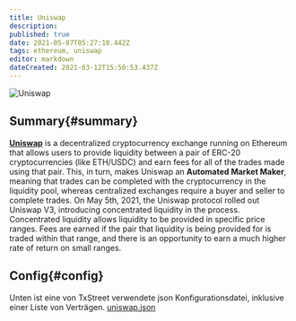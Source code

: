 ```yaml
---
title: Uniswap
description:
published: true
date: 2021-05-07T05:27:10.442Z
tags: ethereum, uniswap
editor: markdown
dateCreated: 2021-03-12T15:50:53.437Z
---
```


![Uniswap](https://txstreet.com/static/img/singles/house_logos/uniswap.png)

## Summary{#summary}

[**Uniswap**](https://uniswap.org/) is a decentralized cryptocurrency exchange running on Ethereum that allows users to provide liquidity between a pair of ERC-20 cryptocurrencies (like ETH/USDC) and earn fees for all of the trades made using that pair. This, in turn, makes Uniswap an **Automated Market Maker**, meaning that trades can be completed with the cryptocurrency in the liquidity pool, whereas centralized exchanges require a buyer and seller to complete trades. On May 5th, 2021, the Uniswap protocol rolled out Uniswap V3, introducing concentrated liquidity in the process. Concentrated liquidity allows liquidity to be provided in specific price ranges. Fees are earned if the pair that liquidity is being provided for is traded within that range, and there is an opportunity to earn a much higher rate of return on small ranges.

## Config{#config}

Unten ist eine von TxStreet verwendete json Konfigurationsdatei, inklusive einer Liste von Verträgen. [uniswap.json](/ethereum/houses/uniswap.json)